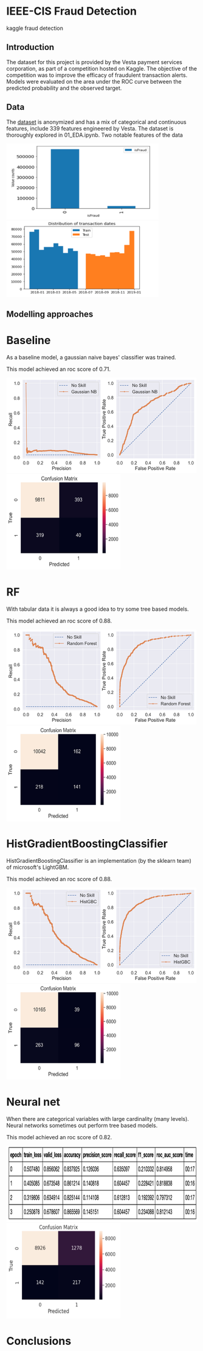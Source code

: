 # IEEE-CIS Fraud Detection
kaggle fraud detection

## Introduction 

The dataset for this project is provided by the Vesta payment services corporation, 
as part of a competition hosted on Kaggle. The objective of the competition was to 
improve the efficacy of fraudulent transaction alerts. Models were evaluated on the 
area under the ROC curve between the predicted probability and the observed target.

## Data

The [dataset](https://www.kaggle.com/c/ieee-fraud-detection/discussion/101203) is 
anonymized and has a mix of categorical and continuous features, include 339 
features engineered by Vesta. The dataset is thoroughly explored in 01_EDA.ipynb. 
Two notable features of the data 

<img src="https://github.com/BoronII/fraud-detection-pytorch-scikit-fastai/blob/master/figures/ClassDistribution.png" width="400" height="200" />

<img src="https://github.com/BoronII/fraud-detection-pytorch-scikit-fastai/blob/master/figures/TransactionDT.png" width="400" height="200" />

## Modelling approaches

# Baseline
As a baseline model, a gaussian naive bayes' classifier was trained.

This model achieved an roc score of 0.71.

<img src="https://github.com/BoronII/fraud-detection-pytorch-scikit-fastai/blob/master/figures/GaussianNB_aucs.jpg" width="500" height="250" /> <img src="https://github.com/BoronII/fraud-detection-pytorch-scikit-fastai/blob/master/figures/GaussianNB_cm.jpg" width="300" height="250" />

# RF
With tabular data it is always a good idea to try some tree based models.

This model achieved an roc score of 0.88.

<img src="https://github.com/BoronII/fraud-detection-pytorch-scikit-fastai/blob/master/figures/Important_Features_RF_aucs.jpg" width="500" height="250" /> <img src="https://github.com/BoronII/fraud-detection-pytorch-scikit-fastai/blob/master/figures/Important_Features_RF_cm.jpg" width="300" height="250" />

# HistGradientBoostingClassifier
HistGradientBoostingClassifier is an implementation (by the sklearn team) of microsoft's LightGBM. 

This model achieved an roc score of 0.88.

<img src="https://github.com/BoronII/fraud-detection-pytorch-scikit-fastai/blob/master/figures/Imp_GBT_aucs.jpg" width="500" height="250" /> <img src="https://github.com/BoronII/fraud-detection-pytorch-scikit-fastai/blob/master/figures/Imp_GBT_vm.jpg" width="300" height="250" />

# Neural net
When there are categorical variables with large cardinality (many levels). 
Neural networks sometimes out perform tree based models. 

This model achieved an roc score of 0.82.

<img src="https://github.com/BoronII/fraud-detection-pytorch-scikit-fastai/blob/master/figures/classweighted_nn_metrics.png" width="800" height="200" /> 
<img src="https://github.com/BoronII/fraud-detection-pytorch-scikit-fastai/blob/master/figures/classweighted_nn_cm.png" width="300" height="250" />

# Conclusions




